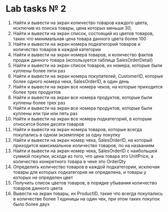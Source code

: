 # Lab tasks № 2
1. Найти и вывести на экран количество товаров каждого цвета, исключив из поиска товары, цена
которых меньше 30;
2. Найти и вывести на экран список, состоящий из цветов товаров, таких что минимальная цена
товара данного цвета более 100
3. Найти и вывести на экран номера подкатегорий товаров и количество товаров в каждой
категории
4. Найти и вывести на экран номера товаров, и количество фактов продаж данного товара
(используется таблица SalesOrderDetail)
5. Найти и вывести на экран список товаров, их номера, которые были куплены более пяти раз
6. Найти и вывести на экран номера покупателей, CustomerID, которые более одного номера чека,
SalesOrderID, в один день
7. Найти и вывести на экран все номера чеков, на которые приходится более трех продуктов
8. Найти и вывести на экран все номера продуктов, которые были куплены более трех раз
9. Найти и вывести на экран все номера продуктов, которые были куплены или три или пять раз
10. Найти и вывести на экран все номера подкатегорий, в которым относится более десяти товаров
11. Найти и вывести на экран номера товаров, которые всегда покупались в одном экземпляре за
одну покупку
12. Найти и вывести на экран номер чека, SalesOrderID, на который приходится максимальное
количество товаров, по на названиям
13. Найти и вывести на экран номер чека, SalesOrderID с наибольшей суммой покупки, исходя из
того, что цена товара это UnitPrice, а количество конкретного товара в чеке это OrderQty
14. Определить количество товаров в каждой подкатегории, исключая товары для которых
подкатегория не определена, и товары у которых не определен цвет
15. Получить список цветов товаров, в порядке убывания количество товаров данного цвета
16. Вывести на экран товары, их ProductID, такие что всегда покупались в количестве более 1
единицы на один чек, при этом таких покупок было более двух
